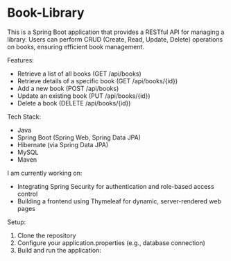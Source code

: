 ﻿# Book-Library

This is a Spring Boot application that provides a RESTful API for managing a library. Users can perform CRUD (Create, Read, Update, Delete) operations on books, ensuring efficient book management.

Features:
- Retrieve a list of all books (GET /api/books)
- Retrieve details of a specific book (GET /api/books/{id})
- Add a new book (POST /api/books)
- Update an existing book (PUT /api/books/{id})
- Delete a book (DELETE /api/books/{id})

Tech Stack:
- Java
- Spring Boot (Spring Web, Spring Data JPA)
- Hibernate (via Spring Data JPA)
- MySQL
- Maven

I am currently working on:
- Integrating Spring Security for authentication and role-based access control
- Building a frontend using Thymeleaf for dynamic, server-rendered web pages

Setup: 
1. Clone the repository
2. Configure your application.properties (e.g., database connection)
3. Build and run the application:
   







